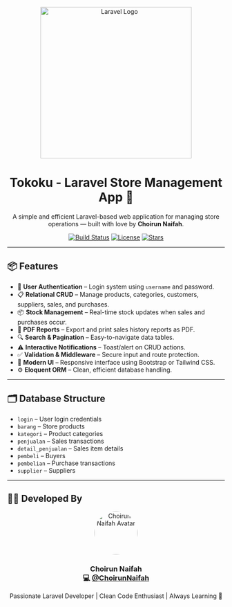 <p align="center">
  <a href="https://laravel.com" target="_blank">
    <img src="https://raw.githubusercontent.com/laravel/art/master/logo-lockup/5%20SVG/2%20CMYK/1%20Full%20Color/laravel-logolockup-cmyk-red.svg" width="350" alt="Laravel Logo">
  </a>
</p>

<h1 align="center">Tokoku - Laravel Store Management App 🛒</h1>

<p align="center">
  A simple and efficient Laravel-based web application for managing store operations — built with love by <strong>Choirun Naifah</strong>.
</p>

<p align="center">
  <a href="https://github.com/ChoirunNaifah/laravel-Tokoku/actions"><img src="https://img.shields.io/github/actions/workflow/status/ChoirunNaifah/laravel-Tokoku/laravel.yml" alt="Build Status"></a>
  <a href="https://github.com/ChoirunNaifah/laravel-Tokoku"><img src="https://img.shields.io/github/license/ChoirunNaifah/laravel-Tokoku" alt="License"></a>
  <a href="https://github.com/ChoirunNaifah/laravel-Tokoku"><img src="https://img.shields.io/github/stars/ChoirunNaifah/laravel-Tokoku?style=social" alt="Stars"></a>
</p>

---

## 📦 Features

- 🔐 **User Authentication** – Login system using `username` and password.
- 📋 **Relational CRUD** – Manage products, categories, customers, suppliers, sales, and purchases.
- 📦 **Stock Management** – Real-time stock updates when sales and purchases occur.
- 🧾 **PDF Reports** – Export and print sales history reports as PDF.
- 🔍 **Search & Pagination** – Easy-to-navigate data tables.
- ⚠️ **Interactive Notifications** – Toast/alert on CRUD actions.
- ✅ **Validation & Middleware** – Secure input and route protection.
- 🎨 **Modern UI** – Responsive interface using Bootstrap or Tailwind CSS.
- ⚙️ **Eloquent ORM** – Clean, efficient database handling.

---

## 🗂️ Database Structure

- `login` – User login credentials  
- `barang` – Store products  
- `kategori` – Product categories  
- `penjualan` – Sales transactions  
- `detail_penjualan` – Sales item details  
- `pembeli` – Buyers  
- `pembelian` – Purchase transactions  
- `supplier` – Suppliers  

---

## 👩‍💻 Developed By

<p align="center">
  <img src="https://avatars.githubusercontent.com/ChoirunNaifah" width="100" style="border-radius: 50%;" alt="Choirun Naifah Avatar">
</p>

<h3 align="center">
  <b>Choirun Naifah</b><br>
  💻 <a href="https://github.com/ChoirunNaifah" target="_blank">@ChoirunNaifah</a>
</h3>

<p align="center">
  Passionate Laravel Developer | Clean Code Enthusiast | Always Learning 🚀
</p>
